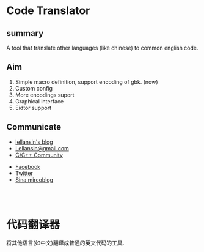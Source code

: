 <h1>Code Translator</h1>

<h2>summary</h2>
A tool that translate other languages (like chinese) to common english code.

<h2>Aim</h2>

<ol>
	<li>Simple macro definition, support encoding of gbk. (now)</li>
	<li>Custom config</li>
	<li>More encodings suport</li>
	<li>Graphical interface</li>
	<li>Eidtor support</li>
</ol>

<h2>Communicate</h2>

<ul>
	<li><a href="http://www.lellansin.com">lellansin's blog</a></li>
	<li><a href="mailto:lellansin@gmail.com">Lellansin@gmail.com</a></li>
	<li><a href="http://www.9it.net">C/C++ Community</a></li>
</ul>

<ul>
	<li><a href="http://facebook.com/lellansin">Facebook</a></li>
	<li><a href="http://twitter.com/lellansin">Twitter</a></li>
	<li><a href="http://weibo.com/2731231323">Sina mircoblog</a></li>
</ul>

<br/>
<br/>

<h1>代码翻译器</h1>

<p>将其他语言(如中文)翻译成普通的英文代码的工具.</p>

<p></p>

